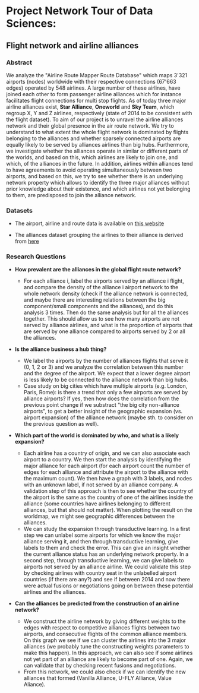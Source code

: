 # Project Network Tour of Data Sciences: 
## Flight network and airline alliances 

### Abstract

We analyze the "Airline Route Mapper Route Database" which maps 3'321 airports (nodes) worldwide with their respective connections (67'663 edges) operated by 548 airlines. A large number of these airlines, have joined each other to form passenger airline alliances which for instance facilitates flight connections for multi stop flights. As of today three major airline alliances exist, **Star Alliance**, **Oneworld** and **Sky Team**, which regroup X, Y and Z airlines, respectively (state of 2014 to be consistent with the flight dataset). To aim of our project is to unravel the airline alliances network and their global presence in the air route network. We try to understand to what extent the whole flight network is dominated by flights belonging to the alliances and whether sparsely connected airports are equally likely to be served by alliances airlines than big hubs. Furthermore, we investigate whether the alliances operate in similar or different parts of the worlds, and based on this, which airlines are likely to join one, and which, of the alliances in the future. In addition, airlines within alliances tend to have agreements to avoid operating simultaneously between two airports, and based on this, we try to see whether there is an underlying network property which allows to identify the three major alliances without prior knowledge about their existence, and which airlines not yet belonging to them, are predisposed to join the alliance network. 

### Datasets

- The airport, airline and route data is available on [this website](https://openflights.org/data.html)

- The alliances dataset grouping the airlines to their alliance is derived from [here](https://www.hopper.com/articles/860/a-guide-to-the-three-major-airline-alliances-star-alliance-oneworld-and-sky-team)

### Research Questions

- **How prevalent are the alliances in the global flight route network?** 
     - For each alliance i, label the airports served by an alliance i flight, and compare the density of the alliance i airport network to the whole network density (check if the alliance network is connected, and maybe there are interesting relations between the big component/small components and the alliances), and do this analysis 3 times. Then do the same analysis but for all the alliances together. This should allow us to see how many airports are not served by alliance airlines, and what is the proportion of airports that are served by one alliance compared to airports served by 2 or all the alliances.
    
- **Is the alliance business a hub thing?**
    - We label the airports by the number of alliances flights that serve it (0, 1, 2 or 3) and we analyze the correlation between this number and the degree of the airport. We expect that a lower degree airport is less likely to be connected to the alliance network than big hubs.
    - Case study on big cities which have multiple airports (e.g. London, Paris, Rome): is there a trend that only a few airports are served by alliance airports? If yes, then how does the correlation from the previous point change if we substract "the big city non-alliance airports", to get a better insight of the geographic expansion (vs. airport expansion) of the alliance network (maybe sth. to consider on the previous question as well).
    
- **Which part of the world is dominated by who, and what is a likely expansion?**
    - Each airline has a country of origin, and we can also associate each airport to a country. We then start the analysis by identifying the major alliance for each airport (for each airport count the number of edges for each alliance and attribute the airport to the alliance with the maximum count). We then have a graph with 3 labels, and nodes with an unknown label, if not served by an alliance company. A validation step of this approach is then to see whether the country of the airport is the same as the country of one of the airlines inside the alliance (some countries have airlines belonging to different alliances, but that should not matter). When plotting the result on the worldmap, we might see geographic differences between the alliances. 
    - We can study the expansion through transductive learning. In a first step we can unlabel some airports for which we know the major alliance serving it, and then through transductive learning, give labels to them and check the error. This can give an insight whether the current alliance status has an underlying network property. In a second step, through transductive learning, we can give labels to airports not served by an alliance airline. We could validate this step by checking airlines with country seat in the unlabelled airport countries (if there are any?) and see if between 2014 and now there were actual fusions or negotiations going on between these potential airlines and the alliances. 
    
- **Can the alliances be predicted from the construction of an airline network?**
    - We construct the airline network by giving different weights to the edges with respect to competitive alliances flights between two airports, and consecutive flights of the common alliance members. On this graph we see if we can cluster the airlines into the 3 major alliances (we probably tune the constructing weights parameters to make this happen). In this approach, we can also see if some airlines not yet part of an alliance are likely to become part of one. Again, we can validate that by checking recent fusions and negotiations. 
    - From this network, we could also check if we can identify the new alliances that formed (Vanilla Alliance, U-FLY Alliance, Value Aliance).





    
